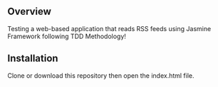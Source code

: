 ## Overview
Testing a web-based application that reads RSS feeds using Jasmine Framework following TDD Methodology!


## Installation
Clone or download this repository then open the index.html file.
